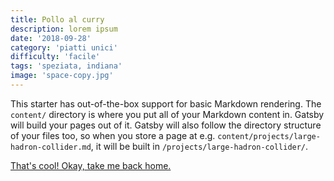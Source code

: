 ```yaml
---
title: Pollo al curry
description: lorem ipsum
date: '2018-09-28'
category: 'piatti unici'
difficulty: 'facile'
tags: 'speziata, indiana'
image: 'space-copy.jpg'
---
```


This starter has out-of-the-box support for basic Markdown rendering. The `content/` directory is where you put all of your Markdown content in. Gatsby will build your pages out of it. Gatsby will also follow the directory structure of your files too, so when you store a page at e.g. `content/projects/large-hadron-collider.md`, it will be built in `/projects/large-hadron-collider/`.

[That's cool! Okay, take me back home.](/)
